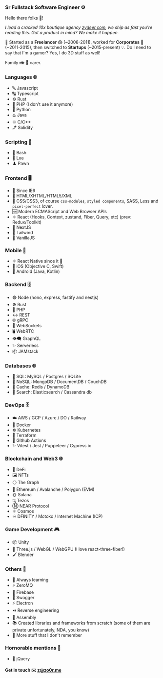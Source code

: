 ### Sr Fullstack Software Engineer ⚙️

Hello there folks 👋!

_I lead a cracked 10x boutique agency [zydeer.com](https://zydeer.com), we ship as fast you're reading this. Got a product in mind? We make it happen._

🌱 Started as a **Freelancer** 😱 (~2008-2011), worked for **Corporates** 🏢 (~2011-2015), then switched to **Startups** (~2015-present) 💡. Do I need to say that I'm a gamer? Yes, I do 3D stuff as well!

Family 👪 🐶 carer.

### Languages 🌐

- 🔤 Javascript
- 🔠 Typescript
- ⚙️ Rust
- 🐘 PHP (I don't use it anymore)
- 🐍 Python
- ♨️ Java
- ♾️ C/C++
- 🪁 Solidity

### Scripting 📜
- 📜 Bash
- 🔵 Lua
- ♟️ Pawn

### Frontend 🖥️

- 🥷 Since IE6
- 📄 HTML/XHTML/HTML5/XML
- 🎨 CSS/CSS3, of course `css-modules`, `styled components`, SASS, Less and `pixel-perfect` lover.
- 🆕 Modern ECMAScript and Web Browser APIs
- ⚛️ React (Hooks, Context, zustand, Fiber, Query, etc) (prev: Redux/Toolkit)
- 🔺 NextJS
- 💨 Tailwind
- 🥠 VanillaJS

### Mobile 📱

- ⚛️ React Native since it 🌱
- 📲 iOS (Objective C, Swift)
- 🤖 Android (Java, Kotlin)

### Backend 🗄️

- 🟢 Node (hono, express, fastify and nestjs)
- ⚙️ Rust
- 🐘 PHP
- ↔️ REST
- 🌐 gRPC
- 🔄 WebSockets
- 🖥️ WebRTC
- 👁️‍🗨️ GraphQL
- ✨ Serverless
- 📦 JAMstack

### Databases 🌐

- 💾 SQL: MySQL / Postgres / SQLite
- 🔀 NoSQL: MongoDB / DocumentDB / CouchDB
- 🚀 Cache: Redis / DynamoDB
- 🔎 Search: Elasticsearch / Cassandra db

### DevOps 🗄️

- ☁️ AWS / GCP / Azure / DO / Railway
- 🐳 Docker
- ☸️ Kubernetes
- 📝 Terraform
- 🤖 Github Actions
- ✨ Vitest / Jest / Puppeteer / Cypress.io

### Blockchain and Web3 🌐

- 🔀 DeFi
- 🖼️ NFTs
- ⚪ The Graph
- 💎 Ethereum / Avalanche / Polygon (EVM)
- 🌞 Solana
- ꜩ Tezos
- Ⓝ NEAR Protocol
- ⚛️ Cosmos
- ♾️ DFINITY / Motoko / Internet Machine (ICP)

### Game Development 🎮

- 📦 Unity
- 💎 Three.js / WebGL / WebGPU (I love react-three-fiber!)
- 🖌️ Blender


### Others 🔀
- 🌱 Always learning
- ⚡ ZeroMQ
- 📙 Firebase
- 📗 Swagger
- ⚡ Electron
- ⏪ Reverse engineering
- 🔂 Assembly
- 📚 Created libraries and frameworks from scratch (some of them are private unfortunately, NDA, you know)
- 🤯 More stuff that I don't remember

### Hornorable mentions 👑
- 👴 jQuery


#### Get in touch ✉️ z@zo0r.me
